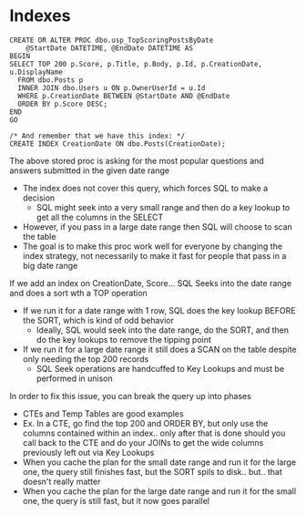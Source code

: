 # Indexes

```
CREATE OR ALTER PROC dbo.usp_TopScoringPostsByDate
	@StartDate DATETIME, @EndDate DATETIME AS
BEGIN
SELECT TOP 200 p.Score, p.Title, p.Body, p.Id, p.CreationDate, u.DisplayName
  FROM dbo.Posts p
  INNER JOIN dbo.Users u ON p.OwnerUserId = u.Id
  WHERE p.CreationDate BETWEEN @StartDate AND @EndDate
  ORDER BY p.Score DESC;
END
GO

/* And remember that we have this index: */
CREATE INDEX CreationDate ON dbo.Posts(CreationDate);
```

The above stored proc is asking for the most popular questions and answers submitted in the given date range

* The index does not cover this query, which forces SQL to make a decision
  * SQL might seek into a very small range and then do a key lookup to get all the columns in the SELECT
* However, if you pass in a large date range then SQL will choose to scan the table
* The goal is to make this proc work well for everyone by changing the index strategy, not necessarily to make it fast for people that pass in a big date range&#x20;

If we add an index on CreationDate, Score... SQL Seeks into the date range and does a sort wth a TOP operation

* If we run it for a date range with 1 row, SQL does the key lookup BEFORE the SORT, which is kind of odd behavior
  * Ideally, SQL would seek into the date range, do the SORT, and then do the key lookups to remove the tipping point
* If we run it for a large date range it still does a SCAN on the table despite only needing the top 200 records
  * SQL Seek operations are handcuffed to Key Lookups and must be performed in unison

In order to fix this issue, you can break the query up into phases

* CTEs and Temp Tables are good examples
* Ex. In a CTE, go find the top 200 and ORDER BY, but only use the columns contained within an index.. only after that is done should you call back to the CTE and do your JOINs to get the wide columns previously left out via Key Lookups
* When you cache the plan for the small date range and run it for the large one, the query still finishes fast, but the SORT spils to disk.. but.. that doesn't really matter
* When you cache the plan for the large date range and run it for the small one, the query is still fast, but it now goes parallel
